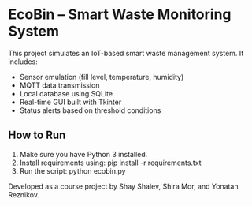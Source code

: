 # EcoBin – Smart Waste Monitoring System

This project simulates an IoT-based smart waste management system. It includes:
- Sensor emulation (fill level, temperature, humidity)
- MQTT data transmission
- Local database using SQLite
- Real-time GUI built with Tkinter
- Status alerts based on threshold conditions

## How to Run
1. Make sure you have Python 3 installed.
2. Install requirements using: pip install -r requirements.txt
3. Run the script: python ecobin.py

Developed as a course project by Shay Shalev, Shira Mor, and Yonatan Reznikov.
